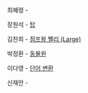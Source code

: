 최혜령 - 

장원석 - [탑](https://www.acmicpc.net/problem/2493)

김찬희 - [점프왕 쩰리 (Large)](https://www.acmicpc.net/problem/16174)

박정환 - [동물원](https://www.acmicpc.net/problem/1309)

이다영 - [단어 변환](https://school.programmers.co.kr/learn/courses/30/lessons/43163)

신재안 - 
